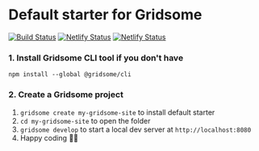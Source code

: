 # Default starter for Gridsome

[![Build Status](https://travis-ci.org/RyanBalfanz/ryanbalfanz.github.io.svg?branch=develop)](https://travis-ci.org/RyanBalfanz/ryanbalfanz.github.io)
[![Netlify Status](https://api.netlify.com/api/v1/badges/44fced13-ef57-4c80-81e6-059c8c1e5d19/deploy-status)](https://app.netlify.com/sites/ryanbalfanz-github-io/deploys)
[![Netlify Status](https://api.netlify.com/api/v1/badges/fbe22c05-17ec-44a1-b4f6-ff06d4d3faa5/deploy-status)](https://app.netlify.com/sites/gifted-mcnulty-41fe00/deploys)

### 1. Install Gridsome CLI tool if you don't have

`npm install --global @gridsome/cli`

### 2. Create a Gridsome project

1. `gridsome create my-gridsome-site` to install default starter
2. `cd my-gridsome-site` to open the folder
3. `gridsome develop` to start a local dev server at `http://localhost:8080`
4. Happy coding 🎉🙌
